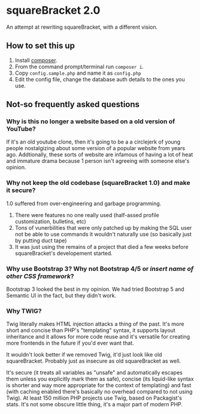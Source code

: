# squareBracket 2.0
An attempt at rewriting squareBracket, with a different vision.

## How to set this up
1. Install [composer](https://getcomposer.org/).
2. From the command prompt/terminal run `composer i`.
3. Copy `config.sample.php` and name it as `config.php`
4. Edit the config file, change the database auth details to the ones you use.

## Not-so frequently asked questions

### Why is this no longer a website based on a old version of YouTube?
If it's an old youtube clone, then it's going to be a a circlejerk of young people nostalgizing about some version of a popular website from years ago. Addtionally, these sorts of website are infamous of having a lot of heat and immature drama because 1 person isn't agreeing with someone else's opinion.

### Why not keep the old codebase (squareBracket 1.0) and make it secure?
1.0 suffered from over-engineering and garbage programming.

1. There were features no one really used (half-assed profile customization, bulletins, etc)
2. Tons of vunerbilities that were only patched up by making the SQL user not be able to use commands it wouldn't naturally use (so basically just by putting duct tape)
3. It was just using the remains of a project that died a few weeks before squareBracket's developement started.

### Why use Bootstrap 3? Why not Bootstrap 4/5 or *insert name of other CSS framework*?

Bootstrap 3 looked the best in my opinion. We had tried Bootstrap 5 and Semantic UI in the fact, but they didn't work.

### Why TWIG?
Twig literally makes HTML injection attacks a thing of the past. It's more short and concise than PHP's "templating" syntax, it supports layout inheritance and it allows for more code reuse and it's versatile for creating more frontends in the future if you'd ever want that.

It wouldn't look better if we removed Twig, it'd just look like old squareBracket. Probably just as insecure as old squareBracket as well.

It's secure (it treats all variables as "unsafe" and automatically escapes them unless you explicitly mark them as safe), concise (its liquid-like syntax is shorter and way more appropriate for the context of templating) and fast (with caching enabled there's basically no overhead compared to not using Twig). At least 150 million PHP projects use Twig, based on Packagist's stats. It's not some obscure little thing, it's a major part of modern PHP.
